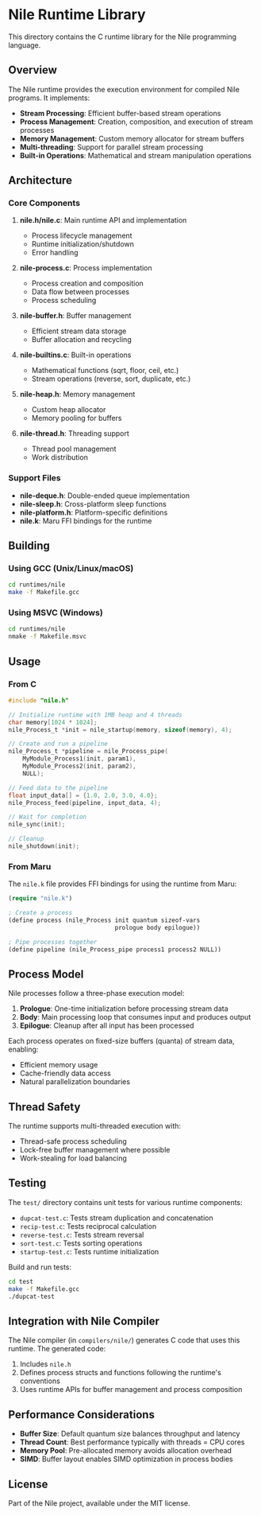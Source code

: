 # Nile Runtime Library

This directory contains the C runtime library for the Nile programming language.

## Overview

The Nile runtime provides the execution environment for compiled Nile programs. It implements:

- **Stream Processing**: Efficient buffer-based stream operations
- **Process Management**: Creation, composition, and execution of stream processes
- **Memory Management**: Custom memory allocator for stream buffers
- **Multi-threading**: Support for parallel stream processing
- **Built-in Operations**: Mathematical and stream manipulation operations

## Architecture

### Core Components

1. **nile.h/nile.c**: Main runtime API and implementation
   - Process lifecycle management
   - Runtime initialization/shutdown
   - Error handling

2. **nile-process.c**: Process implementation
   - Process creation and composition
   - Data flow between processes
   - Process scheduling

3. **nile-buffer.h**: Buffer management
   - Efficient stream data storage
   - Buffer allocation and recycling

4. **nile-builtins.c**: Built-in operations
   - Mathematical functions (sqrt, floor, ceil, etc.)
   - Stream operations (reverse, sort, duplicate, etc.)

5. **nile-heap.h**: Memory management
   - Custom heap allocator
   - Memory pooling for buffers

6. **nile-thread.h**: Threading support
   - Thread pool management
   - Work distribution

### Support Files

- **nile-deque.h**: Double-ended queue implementation
- **nile-sleep.h**: Cross-platform sleep functions
- **nile-platform.h**: Platform-specific definitions
- **nile.k**: Maru FFI bindings for the runtime

## Building

### Using GCC (Unix/Linux/macOS)
```bash
cd runtimes/nile
make -f Makefile.gcc
```

### Using MSVC (Windows)
```bash
cd runtimes/nile
nmake -f Makefile.msvc
```

## Usage

### From C

```c
#include "nile.h"

// Initialize runtime with 1MB heap and 4 threads
char memory[1024 * 1024];
nile_Process_t *init = nile_startup(memory, sizeof(memory), 4);

// Create and run a pipeline
nile_Process_t *pipeline = nile_Process_pipe(
    MyModule_Process1(init, param1),
    MyModule_Process2(init, param2),
    NULL);

// Feed data to the pipeline
float input_data[] = {1.0, 2.0, 3.0, 4.0};
nile_Process_feed(pipeline, input_data, 4);

// Wait for completion
nile_sync(init);

// Cleanup
nile_shutdown(init);
```

### From Maru

The `nile.k` file provides FFI bindings for using the runtime from Maru:

```lisp
(require "nile.k")

; Create a process
(define process (nile_Process init quantum sizeof-vars
                              prologue body epilogue))

; Pipe processes together
(define pipeline (nile_Process_pipe process1 process2 NULL))
```

## Process Model

Nile processes follow a three-phase execution model:

1. **Prologue**: One-time initialization before processing stream data
2. **Body**: Main processing loop that consumes input and produces output
3. **Epilogue**: Cleanup after all input has been processed

Each process operates on fixed-size buffers (quanta) of stream data, enabling:
- Efficient memory usage
- Cache-friendly data access
- Natural parallelization boundaries

## Thread Safety

The runtime supports multi-threaded execution with:
- Thread-safe process scheduling
- Lock-free buffer management where possible
- Work-stealing for load balancing

## Testing

The `test/` directory contains unit tests for various runtime components:
- `dupcat-test.c`: Tests stream duplication and concatenation
- `recip-test.c`: Tests reciprocal calculation
- `reverse-test.c`: Tests stream reversal
- `sort-test.c`: Tests sorting operations
- `startup-test.c`: Tests runtime initialization

Build and run tests:
```bash
cd test
make -f Makefile.gcc
./dupcat-test
```

## Integration with Nile Compiler

The Nile compiler (in `compilers/nile/`) generates C code that uses this runtime. The generated code:
1. Includes `nile.h`
2. Defines process structs and functions following the runtime's conventions
3. Uses runtime APIs for buffer management and process composition

## Performance Considerations

- **Buffer Size**: Default quantum size balances throughput and latency
- **Thread Count**: Best performance typically with threads = CPU cores
- **Memory Pool**: Pre-allocated memory avoids allocation overhead
- **SIMD**: Buffer layout enables SIMD optimization in process bodies

## License

Part of the Nile project, available under the MIT license.